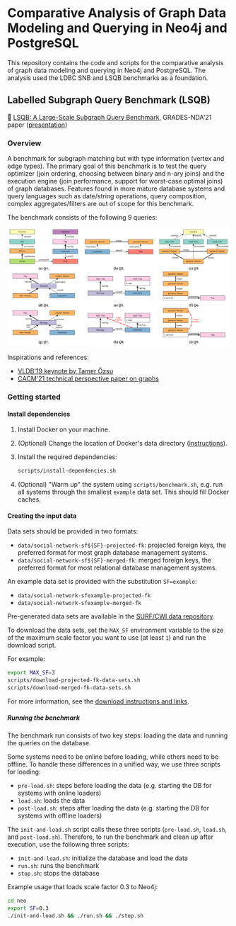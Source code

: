 # Comparative Analysis of Graph Data Modeling and Querying in Neo4j and PostgreSQL

This repository contains the code and scripts for the comparative analysis of graph data modeling and querying in Neo4j
and PostgreSQL. The analysis used the LDBC SNB and LSQB benchmarks as a foundation. 

## Labelled Subgraph Query Benchmark (LSQB)

:page_facing_up: [LSQB: A Large-Scale Subgraph Query Benchmark](https://dl.acm.org/doi/pdf/10.1145/3461837.3464516),
GRADES-NDA'21
paper ([presentation](https://docs.google.com/presentation/d/13B5XwwSlgi-r3a9tKNxo8HmdIRzegO6FMB-M6I1RW0I))

### Overview

A benchmark for subgraph matching but with type information (vertex and edge types). The primary goal of this benchmark
is to test the query optimizer (join ordering, choosing between binary and n-ary joins) and the execution engine (join
performance, support for worst-case optimal joins) of graph databases. Features found in more mature database systems
and query languages such as date/string operations, query composition, complex aggregates/filters are out of scope for
this benchmark.

The benchmark consists of the following 9 queries:

![](patterns.png)

Inspirations and references:

* [VLDB'19 keynote by Tamer Özsu](https://vldb2019.github.io/files/VLDB19-keynote-1-slides.pdf)
* [CACM'21 technical perspective paper on graphs](https://dl.acm.org/doi/pdf/10.1145/3434642)

### Getting started

#### Install dependencies

1. Install Docker on your machine.

1. (Optional) Change the location of Docker's data
   directory ([instructions](https://github.com/ftsrg/cheat-sheets/wiki/Docker#move-docker-data-folder-to-a-different-location)).

1. Install the required dependencies:

   ```bash
   scripts/install-dependencies.sh
   ```

1. (Optional) "Warm up" the system using `scripts/benchmark.sh`, e.g. run all systems through the smallest `example`
   data set. This should fill Docker caches.

#### Creating the input data

Data sets should be provided in two formats:

* `data/social-network-sf${SF}-projected-fk`: projected foreign keys, the preferred format for most graph database
  management systems.
* `data/social-network-sf${SF}-merged-fk`: merged foreign keys, the preferred format for most relational database
  management systems.

An example data set is provided with the substitution `SF=example`:

* `data/social-network-sfexample-projected-fk`
* `data/social-network-sfexample-merged-fk`

Pre-generated data sets are available in
the [SURF/CWI data repository](https://repository.surfsara.nl/datasets/cwi/lsqb).

To download the data sets, set the `MAX_SF` environment variable to the size of the maximum scale factor you want to
use (at least `1`) and run the download script.

For example:

```bash
export MAX_SF=3
scripts/download-projected-fk-data-sets.sh
scripts/download-merged-fk-data-sets.sh
```

For more information, see
the [download instructions and links](https://github.com/ldbc/data-sets-surf-repository/#labelled-subgraph-query-benchmark-lsqb).

##### Running the benchmark

The benchmark run consists of two key steps: loading the data and running the queries on the database.

Some systems need to be online before loading, while others need to be offline. To handle these differences in a unified
way, we use three scripts for loading:

* `pre-load.sh`: steps before loading the data (e.g. starting the DB for systems with online loaders)
* `load.sh`: loads the data
* `post-load.sh`: steps after loading the data (e.g. starting the DB for systems with offline loaders)

The `init-and-load.sh` script calls these three scripts (`pre-load.sh`, `load.sh`, and `post-load.sh`).
Therefore, to run the benchmark and clean up after execution, use the following three scripts:

* `init-and-load.sh`: initialize the database and load the data
* `run.sh`: runs the benchmark
* `stop.sh`: stops the database

Example usage that loads scale factor 0.3 to Neo4j:

```bash
cd neo
export SF=0.3
./init-and-load.sh && ./run.sh && ./stop.sh
```